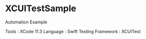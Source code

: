 # XCUITestSample
Automation Example


Tools : XCode 11.3
Language : Swift
Testing Framework : XCUITest
